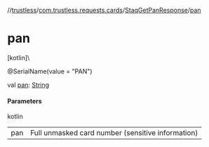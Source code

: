 //[trustless](../../../index.md)/[com.trustless.requests.cards](../index.md)/[StaqGetPanResponse](index.md)/[pan](pan.md)

# pan

[kotlin]\

@SerialName(value = &quot;PAN&quot;)

val [pan](pan.md): [String](https://kotlinlang.org/api/latest/jvm/stdlib/kotlin/-string/index.html)

#### Parameters

kotlin

| | |
|---|---|
| pan | Full unmasked card number (sensitive information) |
